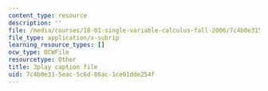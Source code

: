 ```yaml
---
content_type: resource
description: ''
file: /media/courses/18-01-single-variable-calculus-fall-2006/7c4b0e315eac5c6d86ac1ce01dde254f_1RLctDS2hUQ.vtt
file_type: application/x-subrip
learning_resource_types: []
ocw_type: OCWFile
resourcetype: Other
title: 3play caption file
uid: 7c4b0e31-5eac-5c6d-86ac-1ce01dde254f
---
```

